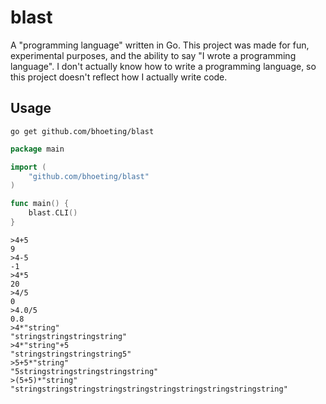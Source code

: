 # blast
A "programming language" written in Go.  This project was made for fun, experimental purposes, and the ability to say "I wrote a programming language".  I don't actually know how to write a programming language, so this project doesn't reflect how I actually write code.

## Usage
`go get github.com/bhoeting/blast`

```go
package main

import (
	"github.com/bhoeting/blast"
)

func main() {
	blast.CLI()
}
```

```
>4+5
9
>4-5
-1
>4*5
20
>4/5  
0
>4.0/5
0.8
>4*"string"
"stringstringstringstring"
>4*"string"+5
"stringstringstringstring5"
>5+5*"string"
"5stringstringstringstringstring"
>(5+5)*"string"
"stringstringstringstringstringstringstringstringstringstring"
```
